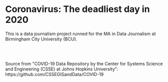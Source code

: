 <h1> <b> Coronavirus: The deadliest day in 2020 </b> </h1>
<p> This is a data journalism project runned for the MA in Data Journalism at Birmingham City University (BCU). </p>
<br>
<br>
<p> Source from "COVID-19 Data Repository by the Center for Systems Science and Engineering (CSSE) at Johns Hopkins University": https://github.com/CSSEGISandData/COVID-19 </p>

